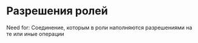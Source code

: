 
# Разрешения ролей

Need for: Соединение, которым в роли наполняются разрешениями на те или иные операции

